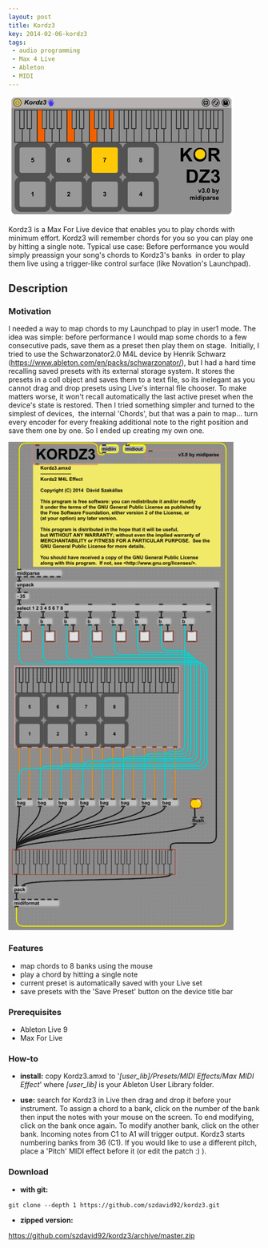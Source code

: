 ```yaml
---
layout: post
title: Kordz3
key: 2014-02-06-kordz3
tags:
 - audio programming
 - Max 4 Live
 - Ableton
 - MIDI
---
```

![Kordz3](/assets/2014-02-06-kordz3/title.png)

Kordz3 is a Max For Live device that enables you to play chords with minimum
effort. Kordz3 will remember chords for you so you can play one by
hitting a single note. Typical use case: Before performance you would
simply preassign your song\'s chords to Kordz3\'s banks  in order to
play them live using a trigger-like control surface (like Novation\'s
Launchpad).

Description
-----------
### Motivation

I needed a way to map chords to my Launchpad to play in user1 mode. The
idea was simple: before performance I would map some chords to a few
consecutive pads, save them as a preset then play them on stage. 
Initially, I tried to use the Schwarzonator2.0 M4L device by Henrik
Schwarz (https://www.ableton.com/en/packs/schwarzonator/), but I had a
hard time recalling saved presets with its external storage system. It
stores the presets in a coll object and saves them to a text file, so
its inelegant as you cannot drag and drop presets using Live\'s internal
file chooser. To make matters worse, it won\'t recall automatically the
last active preset when the device\'s state is restored. Then I tried
something simpler and turned to the simplest of devices,  the internal
\'Chords\', but that was a pain to map\... turn every encoder for every
freaking additional note to the right position and save them one by one.
So I ended up creating my own one.

![Kordz3 under vivisection](/assets/2014-02-06-kordz3/vivisection.png)

### Features

-   map chords to 8 banks using the mouse
-   play a chord by hitting a single note
-   current preset is automatically saved with your Live set
-   save presets with the \'Save Preset\' button on the device title bar

### Prerequisites

-   Ableton Live 9
-   Max For Live

### How-to

-   **install:** copy Kordz3.amxd to
    \'*[user\_lib]/Presets/MIDI Effects/Max MIDI
    Effect*\' where *[user\_lib]* is your
    Ableton User Library folder.

-   **use:** search for Kordz3 in Live then drag and drop it before your
    instrument. To assign a chord to a bank, click on the number of the
    bank then input the notes with your mouse on the screen. To end
    modifying, click on the bank once again. To modify another bank,
    click on the other bank. Incoming notes from C1 to A1 will trigger
    output. Kordz3 starts numbering banks from 36 (C1). If you would
    like to use a different pitch, place a \'Pitch\' MIDI effect before
    it (or edit the patch :) ).

### Download

-   **with git:**

``` {style="padding-left:30px;"}
git clone --depth 1 https://github.com/szdavid92/kordz3.git
```

-   **zipped version:**

<https://github.com/szdavid92/kordz3/archive/master.zip>
